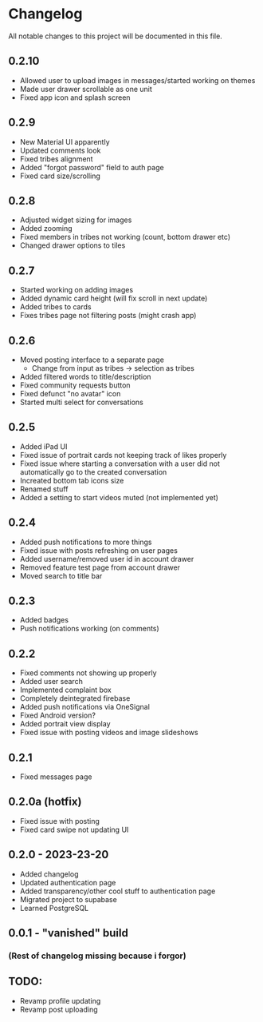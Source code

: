 # Changelog

All notable changes to this project will be documented in this file.

## 0.2.10
- Allowed user to upload images in messages/started working on themes
- Made user drawer scrollable as one unit
- Fixed app icon and splash screen

## 0.2.9
- New Material UI apparently
- Updated comments look
- Fixed tribes alignment
- Added "forgot password" field to auth page
- Fixed card size/scrolling

## 0.2.8
- Adjusted widget sizing for images
- Added zooming
- Fixed members in tribes not working (count, bottom drawer etc)
- Changed drawer options to tiles

## 0.2.7
- Started working on adding images 
- Added dynamic card height (will fix scroll in next update)
- Added tribes to cards
- Fixes tribes page not filtering posts (might crash app)

## 0.2.6
- Moved posting interface to a separate page
  - Change from input as tribes -> selection as tribes
- Added filtered words to title/description
- Fixed community requests button
- Fixed defunct "no avatar" icon
- Started multi select for conversations

## 0.2.5
- Added iPad UI
- Fixed issue of portrait cards not keeping track of likes properly
- Fixed issue where starting a conversation with a user did not automatically go to the created conversation
- Increated bottom tab icons size
- Renamed stuff
- Added a setting to start videos muted (not implemented yet)

## 0.2.4
- Added push notifications to more things
- Fixed issue with posts refreshing on user pages
- Added username/removed user id in account drawer
- Removed feature test page from account drawer
- Moved search to title bar

## 0.2.3
- Added badges
- Push notifications working (on comments)

## 0.2.2
- Fixed comments not showing up properly
- Added user search
- Implemented complaint box
- Completely deintegrated firebase
- Added push notifications via OneSignal
- Fixed Android version?
- Added portrait view display
- Fixed issue with posting videos and image slideshows

## 0.2.1
- Fixed messages page

## 0.2.0a (hotfix)
- Fixed issue with posting
- Fixed card swipe not updating UI

## 0.2.0 - 2023-23-20
- Added changelog
- Updated authentication page
- Added transparency/other cool stuff to authentication page
- Migrated project to supabase
- Learned PostgreSQL

## 0.0.1 - "vanished" build

### (Rest of changelog missing because i forgor)

## TODO:
- Revamp profile updating
- Revamp post uploading
